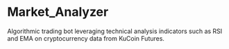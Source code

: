 # Market_Analyzer
Algorithmic trading bot leveraging technical analysis indicators such as RSI and EMA on cryptocurrency data from KuCoin Futures. 
